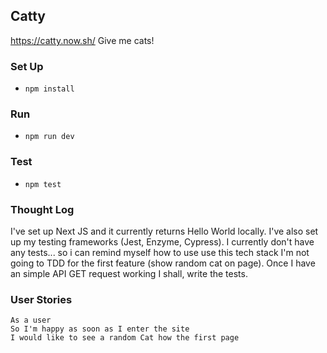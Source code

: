 ## Catty
https://catty.now.sh/
Give me cats!

### Set Up

- `npm install`

### Run
- `npm run dev`

### Test
- `npm test`
### Thought Log

I've set up Next JS and it currently returns Hello World locally. I've also set up my testing frameworks (Jest, Enzyme, Cypress). I currently don't have any tests... so i can remind myself how to use use this tech stack I'm not going to TDD for the first feature (show random cat on page). Once I have an simple API GET request working I shall, write the tests.


### User Stories
```
As a user
So I'm happy as soon as I enter the site
I would like to see a random Cat how the first page

```
